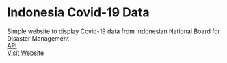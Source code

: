 # Indonesia Covid-19 Data
Simple website to display Covid-19 data from Indonesian National Board for Disaster Management
<br>
<a href="https://bnpb-inacovid19.hub.arcgis.com/search">API</a>
<br>
<a href="http://datacorona.seyuta.online">Visit Website</a>
